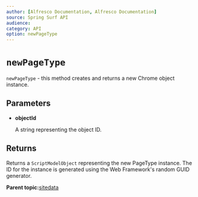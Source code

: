 ```yaml
---
author: [Alfresco Documentation, Alfresco Documentation]
source: Spring Surf API
audience: 
category: API
option: newPageType
---
```


# `newPageType`

`newPageType` - this method creates and returns a new Chrome object instance.

## Parameters

-   **objectId**

    A string representing the object ID.


## Returns

Returns a `ScriptModelObject` representing the new PageType instance. The ID for the instance is generated using the Web Framework's random GUID generator.

**Parent topic:**[sitedata](../references/APISurf-sitedata.md)

